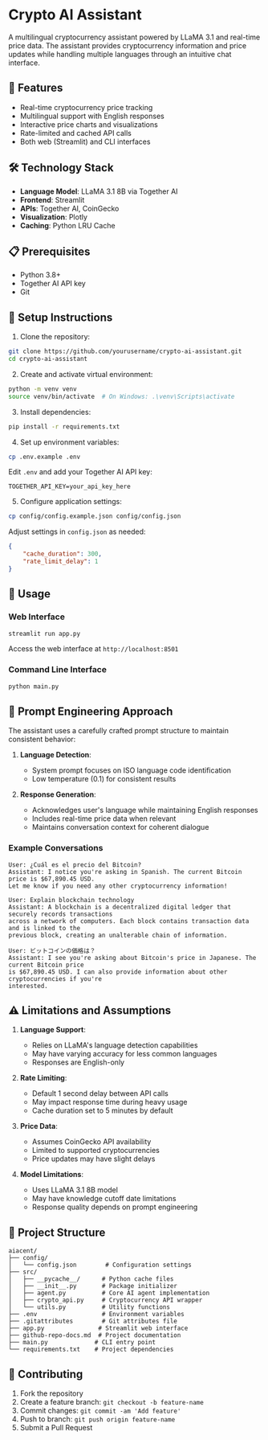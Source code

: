 # Crypto AI Assistant

A multilingual cryptocurrency assistant powered by LLaMA 3.1 and real-time price data. The assistant provides cryptocurrency information and price updates while handling multiple languages through an intuitive chat interface.

## 🌟 Features

- Real-time cryptocurrency price tracking
- Multilingual support with English responses
- Interactive price charts and visualizations
- Rate-limited and cached API calls
- Both web (Streamlit) and CLI interfaces

## 🛠️ Technology Stack

- **Language Model**: LLaMA 3.1 8B via Together AI
- **Frontend**: Streamlit
- **APIs**: Together AI, CoinGecko
- **Visualization**: Plotly
- **Caching**: Python LRU Cache

## 📋 Prerequisites

- Python 3.8+
- Together AI API key
- Git

## 🚀 Setup Instructions

1. Clone the repository:
```bash
git clone https://github.com/yourusername/crypto-ai-assistant.git
cd crypto-ai-assistant
```

2. Create and activate virtual environment:
```bash
python -m venv venv
source venv/bin/activate  # On Windows: .\venv\Scripts\activate
```

3. Install dependencies:
```bash
pip install -r requirements.txt
```

4. Set up environment variables:
```bash
cp .env.example .env
```
Edit `.env` and add your Together AI API key:
```
TOGETHER_API_KEY=your_api_key_here
```

5. Configure application settings:
```bash
cp config/config.example.json config/config.json
```
Adjust settings in `config.json` as needed:
```json
{
    "cache_duration": 300,
    "rate_limit_delay": 1
}
```

## 🎯 Usage

### Web Interface
```bash
streamlit run app.py
```
Access the web interface at `http://localhost:8501`

### Command Line Interface
```bash
python main.py
```

## 🤖 Prompt Engineering Approach

The assistant uses a carefully crafted prompt structure to maintain consistent behavior:

1. **Language Detection**:
   - System prompt focuses on ISO language code identification
   - Low temperature (0.1) for consistent results

2. **Response Generation**:
   - Acknowledges user's language while maintaining English responses
   - Includes real-time price data when relevant
   - Maintains conversation context for coherent dialogue

### Example Conversations

```
User: ¿Cuál es el precio del Bitcoin?
Assistant: I notice you're asking in Spanish. The current Bitcoin price is $67,890.45 USD. 
Let me know if you need any other cryptocurrency information!

User: Explain blockchain technology
Assistant: A blockchain is a decentralized digital ledger that securely records transactions 
across a network of computers. Each block contains transaction data and is linked to the 
previous block, creating an unalterable chain of information.

User: ビットコインの価格は？
Assistant: I see you're asking about Bitcoin's price in Japanese. The current Bitcoin price 
is $67,890.45 USD. I can also provide information about other cryptocurrencies if you're 
interested.
```

## ⚠️ Limitations and Assumptions

1. **Language Support**:
   - Relies on LLaMA's language detection capabilities
   - May have varying accuracy for less common languages
   - Responses are English-only

2. **Rate Limiting**:
   - Default 1 second delay between API calls
   - May impact response time during heavy usage
   - Cache duration set to 5 minutes by default

3. **Price Data**:
   - Assumes CoinGecko API availability
   - Limited to supported cryptocurrencies
   - Price updates may have slight delays

4. **Model Limitations**:
   - Uses LLaMA 3.1 8B model
   - May have knowledge cutoff date limitations
   - Response quality depends on prompt engineering

## 📁 Project Structure

```
aiacent/
├── config/
│   └── config.json        # Configuration settings
├── src/
│   ├── __pycache__/      # Python cache files
│   ├── __init__.py       # Package initializer
│   ├── agent.py          # Core AI agent implementation
│   ├── crypto_api.py     # Cryptocurrency API wrapper
│   └── utils.py          # Utility functions
├── .env                  # Environment variables
├── .gitattributes        # Git attributes file
├── app.py               # Streamlit web interface
├── github-repo-docs.md  # Project documentation
├── main.py             # CLI entry point
└── requirements.txt    # Project dependencies
```

## 🤝 Contributing

1. Fork the repository
2. Create a feature branch: `git checkout -b feature-name`
3. Commit changes: `git commit -am 'Add feature'`
4. Push to branch: `git push origin feature-name`
5. Submit a Pull Request
